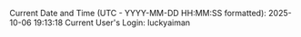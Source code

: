 Current Date and Time (UTC - YYYY-MM-DD HH:MM:SS formatted): 2025-10-06 19:13:18
Current User's Login: luckyaiman
